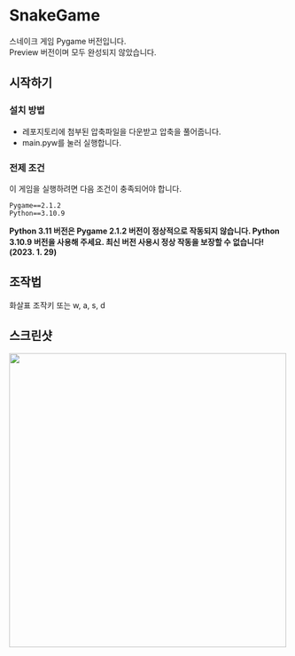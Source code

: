 # SnakeGame
스네이크 게임 Pygame 버전입니다.\
Preview 버전이며 모두 완성되지 않았습니다.

## 시작하기
### 설치 방법
* 레포지토리에 첨부된 압축파일을 다운받고 압축을 풀어줍니다.
* main.pyw를 눌러 실행합니다.

### 전제 조건
이 게임을 실행하려면 다음 조건이 충족되어야 합니다.

```
Pygame==2.1.2
Python==3.10.9
```

**Python 3.11 버전은 Pygame 2.1.2 버전이 정상적으로 작동되지 않습니다. Python 3.10.9 버전을 사용해 주세요. 최신 버전 사용시 정상 작동을 보장할 수 없습니다! (2023. 1. 29)**

## 조작법
화살표 조작키 또는 w, a, s, d

## 스크린샷
<img src=https://user-images.githubusercontent.com/72603240/216086482-9f4d6271-bda5-4e48-9860-b10770f20984.png width=500 height=530>